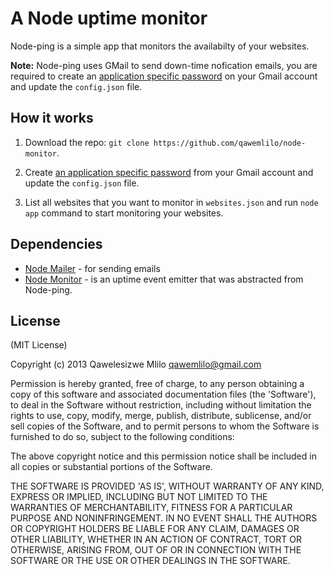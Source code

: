 # A Node uptime monitor

Node-ping is a simple app that monitors the availabilty of your websites. 

**Note:** Node-ping uses GMail to send down-time nofication emails, you are required to create an [application specific password](https://accounts.google.com/IssuedAuthSubTokens) on your Gmail account and update the `config.json` file.

## How it works
 
1. Download the repo: `git clone https://github.com/qawemlilo/node-monitor`.

2. Create [an application specific password](https://accounts.google.com/IssuedAuthSubTokens) from your Gmail account and update the `config.json` file.

3. List all websites that you want to monitor in `websites.json` and run `node app` command to start monitoring your websites.


## Dependencies
 - [Node Mailer](https://github.com/andris9/Nodemailer) - for sending emails
 - [Node Monitor](https://github.com/qawemlilo/node-monitor) - is an uptime event emitter that was abstracted from Node-ping.


## License

(MIT License)

Copyright (c) 2013 Qawelesizwe Mlilo <qawemlilo@gmail.com>

Permission is hereby granted, free of charge, to any person obtaining a copy of this software and associated documentation files (the 'Software'), to deal in the Software without restriction, including without limitation the rights to use, copy, modify, merge, publish, distribute, sublicense, and/or sell copies of the Software, and to permit persons to whom the Software is furnished to do so, subject to the following conditions:

The above copyright notice and this permission notice shall be included in all copies or substantial portions of the Software.

THE SOFTWARE IS PROVIDED 'AS IS', WITHOUT WARRANTY OF ANY KIND, EXPRESS OR IMPLIED, INCLUDING BUT NOT LIMITED TO THE WARRANTIES OF MERCHANTABILITY, FITNESS FOR A PARTICULAR PURPOSE AND NONINFRINGEMENT. IN NO EVENT SHALL THE AUTHORS OR COPYRIGHT HOLDERS BE LIABLE FOR ANY CLAIM, DAMAGES OR OTHER LIABILITY, WHETHER IN AN ACTION OF CONTRACT, TORT OR OTHERWISE, ARISING FROM, OUT OF OR IN CONNECTION WITH THE SOFTWARE OR THE USE OR OTHER DEALINGS IN THE SOFTWARE.
